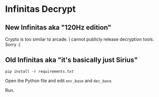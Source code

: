 # Infinitas Decrypt

## New Infinitas aka "120Hz edition"
Crypto is too similar to arcade. I cannot publicly release decryption tools. Sorry :(

## Old Infinitas aka "it's basically just Sirius"
`pip install -r requirements.txt`

Open the Python file and edit `enc_base` and `dec_base`.

Run.

